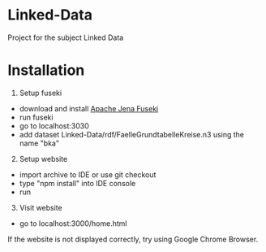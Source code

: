 # Linked-Data
Project for the subject Linked Data

# Installation

1. Setup fuseki
  - download and install [Apache Jena Fuseki](https://jena.apache.org/download/index.cgi)
  - run fuseki
  - go to localhost:3030
  - add dataset Linked-Data/rdf/FaelleGrundtabelleKreise.n3 using the name "bka"

2. Setup website
  - import archive to IDE or use git checkout
  - type "npm install" into IDE console
  - run

3. Visit website
  - go to localhost:3000/home.html
  
If the website is not displayed correctly, try using Google Chrome Browser.
